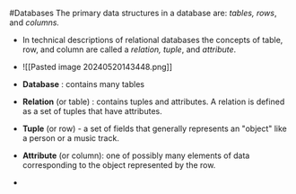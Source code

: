 #Databases 
The primary data structures in a database are: *tables, rows*, and *columns.*
- In technical descriptions of relational databases the concepts of table, row, and column are called a *relation, tuple*, and *attribute*.
- ![[Pasted image 20240520143448.png]]

- **Database** : contains many tables
- **Relation** (or table) : contains tuples and attributes. A relation is defined as a set of tuples that have attributes.
- **Tuple** (or row) - a set of fields that generally represents an "object" like a person or a music track.
- **Attribute** (or column): one of possibly many elements of data corresponding to the object represented by the row.

- 